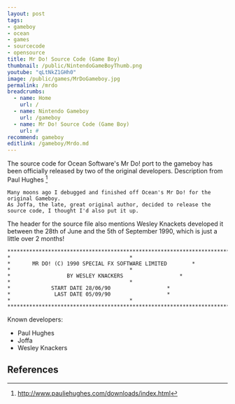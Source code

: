 ```yaml
---
layout: post
tags: 
- gameboy
- ocean
- games
- sourcecode
- opensource
title: Mr Do! Source Code (Game Boy)
thumbnail: /public/NintendoGameBoyThumb.png
youtube: "qLtNkZ1GHh0"
image: /public/games/MrDoGameboy.jpg
permalink: /mrdo
breadcrumbs:
  - name: Home
    url: /
  - name: Nintendo Gameboy
    url: /gameboy
  - name: Mr Do! Source Code (Game Boy)
    url: #
recommend: gameboy
editlink: /gameboy/Mrdo.md
---
```

The source code for Ocean Software's Mr Do! port to the gameboy has been officially released by two of the original developers.
Description from Paul Hughes [^1]
```
Many moons ago I debugged and finished off Ocean's Mr Do! for the original Gameboy. 
As Joffa, the late, great original author, decided to release the source code, I thought I'd also put it up.
```

The header for the source file also mentions Wesley Knackets developed it between the 28th of June and the 5th of September 1990, which is just a little over 2 months!
```
****************************************************************************
*									   *
*		MR DO! (C) 1990 SPECIAL FX SOFTWARE LIMITED		   *
*									   *
*		           BY WESLEY KNACKERS				   *
*									   *
*		  	  START DATE 28/06/90				   *
*		  	   LAST DATE 05/09/90				   *
*									   *
****************************************************************************
```

Known developers:
* Paul Hughes
* Joffa
* Wesley Knackers

## References
[^1]: http://www.pauliehughes.com/downloads/index.html
